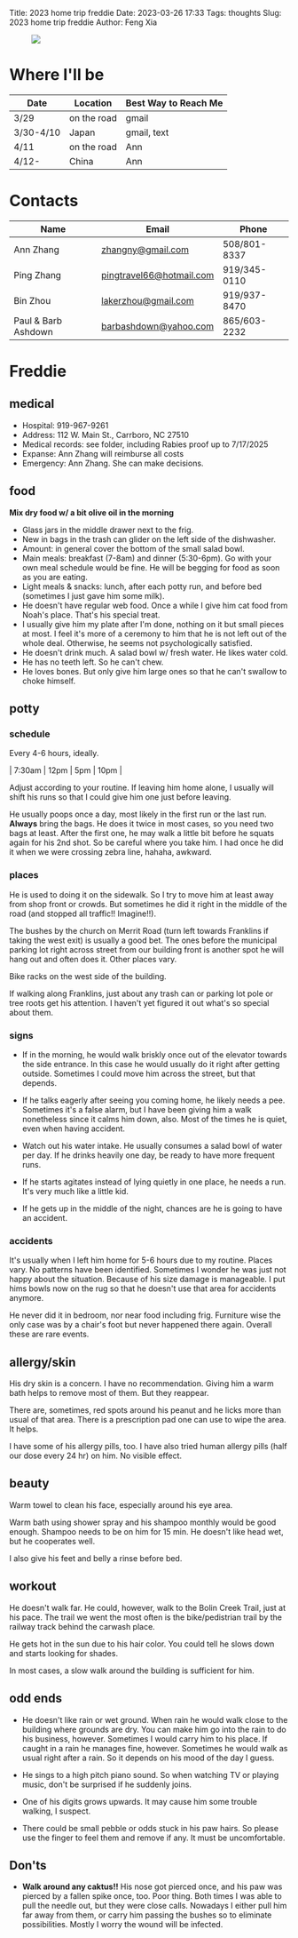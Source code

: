 Title: 2023 home trip freddie
Date: 2023-03-26 17:33
Tags: thoughts
Slug: 2023 home trip freddie
Author: Feng Xia

<figure class="col s12">
  <img src="images/DSC_3759.JPG"/>
</figure>

# Where I'll be

| Date      | Location    | Best Way to Reach Me |
|-----------|-------------|----------------------|
| 3/29      | on the road | gmail                |
| 3/30-4/10 | Japan       | gmail, text          |
| 4/11      | on the road | Ann                  |
| 4/12-     | China       | Ann                  |


# Contacts

| Name                | Email                    | Phone        |
|---------------------|--------------------------|--------------|
| Ann Zhang           | zhangny@gmail.com        | 508/801-8337 |
| Ping Zhang          | pingtravel66@hotmail.com | 919/345-0110 |
| Bin Zhou            | lakerzhou@gmail.com      | 919/937-8470 |
| Paul & Barb Ashdown | barbashdown@yahoo.com    | 865/603-2232 |

# Freddie

## medical

- Hospital: 919-967-9261
- Address: 112 W. Main St., Carrboro, NC 27510
- Medical records: see folder, including Rabies proof up to 7/17/2025
- Expanse: Ann Zhang will reimburse all costs
- Emergency: Ann Zhang. She can make decisions.

## food

**Mix dry food w/ a bit olive oil in the morning**

- Glass jars in the middle drawer next to the frig.
- New in bags in the trash can glider on the left side of the
  dishwasher.
- Amount: in general cover the bottom of the small salad bowl.
- Main meals: breakfast (7-8am) and dinner (5:30-6pm). Go with your
  own meal schedule would be fine. He will be begging for food as soon
  as you are eating.
- Light meals & snacks: lunch, after each potty run, and before
  bed (sometimes I just gave him some milk).
- He doesn't have regular web food. Once a while I give him cat food
  from Noah's place. That's his special treat.
- I usually give him my plate after I'm done, nothing on it but small
  pieces at most. I feel it's more of a ceremony to him that he is not
  left out of the whole deal. Otherwise, he seems not psychologically
  satisfied.
- He doesn't drink much. A salad bowl w/ fresh water. He likes water
  cold.
- He has no teeth left. So he can't chew.
- He loves bones. But only give him large ones so that he can't
  swallow to choke himself.

## potty

### schedule

Every 4-6 hours, ideally.

| 7:30am | 12pm | 5pm | 10pm |

Adjust according to your routine. If leaving him home alone, I usually
will shift his runs so that I could give him one just before leaving.

He usually poops once a day, most likely in the first run or the last
run. **Always** bring the bags. He does it twice in most cases, so you
need two bags at least. After the first one, he may walk a little bit
before he squats again for his 2nd shot. So be careful where you take
him. I had once he did it when we were crossing zebra line, hahaha,
awkward.

### places

He is used to doing it on the sidewalk. So I try to move him at least
away from shop front or crowds. But sometimes he did it right in the
middle of the road (and stopped all traffic!! Imagine!!).

The bushes by the church on Merrit Road (turn left towards Franklins
if taking the west exit) is usually a good bet. The ones before the
municipal parking lot right across street from our building front is
another spot he will hang out and often does it. Other places vary.

Bike racks on the west side of the building.

If walking along Franklins, just about any trash can or parking lot
pole or tree roots get his attention. I haven't yet figured it out
what's so special about them.

### signs

- If in the morning, he would walk briskly once out of the elevator
  towards the side entrance. In this case he would usually do it right
  after getting outside. Sometimes I could move him across the street,
  but that depends.

- If he talks eagerly after seeing you coming home, he likely needs a
  pee. Sometimes it's a false alarm, but I have been giving him a walk
  nonetheless since it calms him down, also. Most of the times he is
  quiet, even when having accident.

- Watch out his water intake. He usually consumes a salad bowl of
  water per day. If he drinks heavily one day, be ready to have more
  frequent runs.

- If he starts agitates instead of lying quietly in one place, he
  needs a run. It's very much like a little kid.

- If he gets up in the middle of the night, chances are he is going to
  have an accident.

### accidents

It's usually when I left him home for 5-6 hours due to my
routine. Places vary. No patterns have been identified. Sometimes I
wonder he was just not happy about the situation. Because of his size
damage is manageable. I put hims bowls now on the rug so that he
doesn't use that area for accidents anymore.

He never did it in bedroom, nor near food including frig. Furniture
wise the only case was by a chair's foot but never happened there
again. Overall these are rare events.

## allergy/skin

His dry skin is a concern. I have no recommendation. Giving him a warm
bath helps to remove most of them. But they reappear.

There are, sometimes, red spots around his peanut and he licks more
than usual of that area. There is a prescription pad one can use to
wipe the area. It helps.

I have some of his allergy pills, too. I have also tried human allergy
pills (half our dose every 24 hr) on him. No visible effect.

## beauty

Warm towel to clean his face, especially around his eye area.

Warm bath using shower spray and his shampoo monthly would be good
enough. Shampoo needs to be on him for 15 min.  He doesn't like head
wet, but he cooperates well.

I also give his feet and belly a rinse before bed.

## workout

He doesn't walk far. He could, however, walk to the Bolin Creek Trail,
just at his pace. The trail we went the most often is the
bike/pedistrian trail by the railway track behind the carwash place.

He gets hot in the sun due to his hair color. You could tell he slows
down and starts looking for shades.

In most cases, a slow walk around the building is sufficient for him.

## odd ends

- He doesn't like rain or wet ground. When rain he would walk close to
  the building where grounds are dry. You can make him go into the
  rain to do his business, however. Sometimes I would carry him to his
  place. If caught in a rain he manages fine, however. Sometimes he
  would walk as usual right after a rain. So it depends on his mood of
  the day I guess.

- He sings to a high pitch piano sound. So when watching TV or playing
  music, don't be surprised if he suddenly joins.

- One of his digits grows upwards. It may cause him some trouble
  walking, I suspect.

- There could be small pebble or odds stuck in his paw hairs. So
  please use the finger to feel them and remove if any. It must be
  uncomfortable.

## Don'ts

- **Walk around any caktus!!** His nose got pierced once, and his paw
  was pierced by a fallen spike once, too. Poor thing. Both times I
  was able to pull the needle out, but they were close calls. Nowadays
  I either pull him far away from them, or carry him passing the
  bushes so to eliminate possibilities. Mostly I worry the wound will
  be infected.
